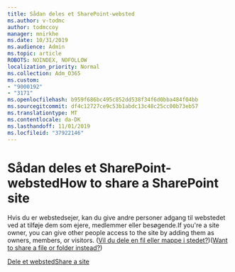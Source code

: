 ```yaml
---
title: Sådan deles et SharePoint-websted
ms.author: v-todmc
author: todmccoy
manager: mnirkhe
ms.date: 10/31/2019
ms.audience: Admin
ms.topic: article
ROBOTS: NOINDEX, NOFOLLOW
localization_priority: Normal
ms.collection: Adm_O365
ms.custom:
- "9000192"
- "3171"
ms.openlocfilehash: b959f686bc495c852dd538f34f6d0bba484f04bb
ms.sourcegitcommit: df4c12727ce9c53b1abdc13c48c25cc00b73eb57
ms.translationtype: MT
ms.contentlocale: da-DK
ms.lasthandoff: 11/01/2019
ms.locfileid: "37922146"
---
```

# <a name="how-to-share-a-sharepoint-site"></a><span data-ttu-id="62c15-102">Sådan deles et SharePoint-websted</span><span class="sxs-lookup"><span data-stu-id="62c15-102">How to share a SharePoint site</span></span>

<span data-ttu-id="62c15-103">Hvis du er webstedsejer, kan du give andre personer adgang til webstedet ved at tilføje dem som ejere, medlemmer eller besøgende.</span><span class="sxs-lookup"><span data-stu-id="62c15-103">If you're a site owner, you can give other people access to the site by adding them as owners, members, or visitors.</span></span> <span data-ttu-id="62c15-104">([Vil du dele en fil eller mappe i stedet?](https://support.office.com/article/share-sharepoint-files-or-folders-1fe37332-0f9a-4719-970e-d2578da4941c))</span><span class="sxs-lookup"><span data-stu-id="62c15-104">([Want to share a file or folder instead?](https://support.office.com/article/share-sharepoint-files-or-folders-1fe37332-0f9a-4719-970e-d2578da4941c))</span></span>

[<span data-ttu-id="62c15-105">Dele et websted</span><span class="sxs-lookup"><span data-stu-id="62c15-105">Share a site</span></span>](https://support.office.com/en-us/article/share-a-site-958771a8-d041-4eb8-b51c-afea2eae3658?ui=en-US&rs=en-US&ad=US)